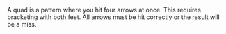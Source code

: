 A quad is a pattern where you hit four arrows at once. This requires bracketing with both feet. All arrows must be hit correctly or the result will be a miss.
